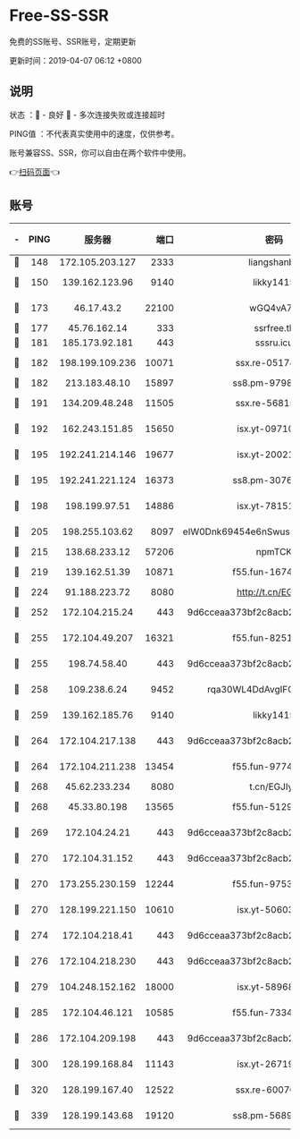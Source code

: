 # Free-SS-SSR

免费的SS账号、SSR账号，定期更新

更新时间：2019-04-07 06:12 +0800

## 说明

状态     ：🙂 - 良好 🙁 - 多次连接失败或连接超时

PING值   ：不代表真实使用中的速度，仅供参考。

账号兼容SS、SSR，你可以自由在两个软件中使用。

👉[扫码页面](https://liesauer.github.io/Free-SS-SSR/)👈

## 账号

|-|PING|服务器|端口|密码|加密方式|区域|
|:----:|:----:|:-----:|-----:|:----:|:----:|:----:|
|🙂|148|172.105.203.127|2333|liangshanbo|chacha20|JP|
|🙂|150|139.162.123.96|9140|likky1415|aes-256-cfb|JP|
|🙂|173|46.17.43.2|22100|wGQ4vA7D|aes-256-gcm|RU|
|🙂|177|45.76.162.14|333|ssrfree.tk|rc4|SG|
|🙂|181|185.173.92.181|443|sssru.icu|rc4-md5|RU|
|🙂|182|198.199.109.236|10071|ssx.re-05174264|aes-256-cfb|US|
|🙂|182|213.183.48.10|15897|ss8.pm-97980704|rc4-md5|RU|
|🙂|191|134.209.48.248|11505|ssx.re-56815619|aes-256-cfb|US|
|🙂|192|162.243.151.85|15650|isx.yt-09710733|aes-256-cfb|US|
|🙂|195|192.241.214.146|19677|isx.yt-20021602|aes-256-cfb|US|
|🙂|195|192.241.221.124|16373|ss8.pm-30761179|aes-256-cfb|US|
|🙂|198|198.199.97.51|14886|isx.yt-78151527|aes-256-cfb|US|
|🙂|205|198.255.103.62|8097|eIW0Dnk69454e6nSwuspv9DmS201tQ0D|aes-256-cfb|US|
|🙂|215|138.68.233.12|57206|npmTCK|rc4-md5|US|
|🙂|219|139.162.51.39|10871|f55.fun-16741898|aes-256-cfb|SG|
|🙂|224|91.188.223.72|8080|http://t.cn/EGJIyrl|rc4-md5|RU|
|🙂|252|172.104.215.24|443|9d6cceaa373bf2c8acb22e60b6a58be6|aes-256-cfb|US|
|🙂|255|172.104.49.207|16321|f55.fun-82511518|aes-256-cfb|SG|
|🙂|255|198.74.58.40|443|9d6cceaa373bf2c8acb22e60b6a58be6|aes-256-cfb|US|
|🙂|258|109.238.6.24|9452|rqa30WL4DdAvgIFG6Fs3znzTa|aes-256-cfb|FR|
|🙂|259|139.162.185.76|9140|likky1415|aes-256-cfb|DE|
|🙂|264|172.104.217.138|443|9d6cceaa373bf2c8acb22e60b6a58be6|aes-256-cfb|US|
|🙂|264|172.104.211.238|13454|f55.fun-97748450|aes-256-cfb|US|
|🙂|268|45.62.233.234|8080|t.cn/EGJIyrl|rc4-md5|CA|
|🙂|268|45.33.80.198|13565|f55.fun-51293077|aes-256-cfb|US|
|🙂|269|172.104.24.21|443|9d6cceaa373bf2c8acb22e60b6a58be6|aes-256-cfb|US|
|🙂|270|172.104.31.152|443|9d6cceaa373bf2c8acb22e60b6a58be6|aes-256-cfb|US|
|🙂|270|173.255.230.159|12244|f55.fun-97535983|aes-256-cfb|US|
|🙂|270|128.199.221.150|10610|isx.yt-50603205|aes-256-cfb|SG|
|🙂|274|172.104.218.41|443|9d6cceaa373bf2c8acb22e60b6a58be6|aes-256-cfb|US|
|🙂|276|172.104.218.230|443|9d6cceaa373bf2c8acb22e60b6a58be6|aes-256-cfb|US|
|🙂|279|104.248.152.162|18000|isx.yt-58968188|aes-256-cfb|SG|
|🙂|285|172.104.46.121|10585|f55.fun-73340973|aes-256-cfb|SG|
|🙂|286|172.104.209.198|443|9d6cceaa373bf2c8acb22e60b6a58be6|aes-256-cfb|US|
|🙂|300|128.199.168.84|11143|isx.yt-26719747|aes-256-cfb|SG|
|🙂|320|128.199.167.40|12522|ssx.re-60076852|aes-256-cfb|SG|
|🙂|339|128.199.143.68|19120|ss8.pm-56891899|aes-256-cfb|SG|

